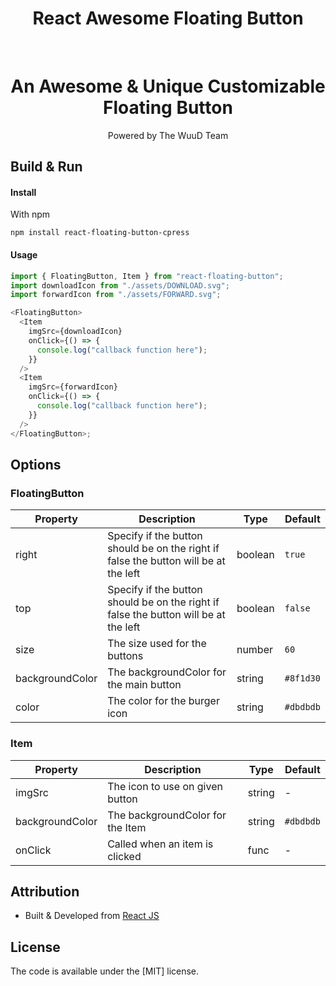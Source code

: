 <h1 align="center">React Awesome Floating Button</h1>


<br>


### <h1 align="center">An Awesome & Unique Customizable Floating Button</h1>

<p align="center">
    Powered by The WuuD Team
</p>

## Build & Run



#### Install

With npm

```bsh
npm install react-floating-button-cpress
```


#### Usage

```javascript
import { FloatingButton, Item } from "react-floating-button";
import downloadIcon from "./assets/DOWNLOAD.svg";
import forwardIcon from "./assets/FORWARD.svg";

<FloatingButton>
  <Item
    imgSrc={downloadIcon}
    onClick={() => {
      console.log("callback function here");
    }}
  />
  <Item
    imgSrc={forwardIcon}
    onClick={() => {
      console.log("callback function here");
    }}
  />
</FloatingButton>;
```

## Options

### FloatingButton

| Property        | Description                                                                          | Type    | Default   |
| --------------- | ------------------------------------------------------------------------------------ | ------- | --------- |
| right           | Specify if the button should be on the right if false the button will be at the left | boolean | `true`    |
| top             | Specify if the button should be on the right if false the button will be at the left | boolean | `false`   |
| size            | The size used for the buttons                                                        | number  | `60`      |
| backgroundColor | The backgroundColor for the main button                                              | string  | `#8f1d30` |
| color           | The color for the burger icon                                                        | string  | `#dbdbdb` |

### Item

| Property        | Description                      | Type   | Default   |
| --------------- | -------------------------------- | ------ | --------- |
| imgSrc          | The icon to use on given button  | string | -         |
| backgroundColor | The backgroundColor for the Item | string | `#dbdbdb` |
| onClick         | Called when an item is clicked   | func   | -         |

## Attribution


- Built & Developed from [React JS](https://reactjs.org/)


## License

The code is available under the [MIT] license.


